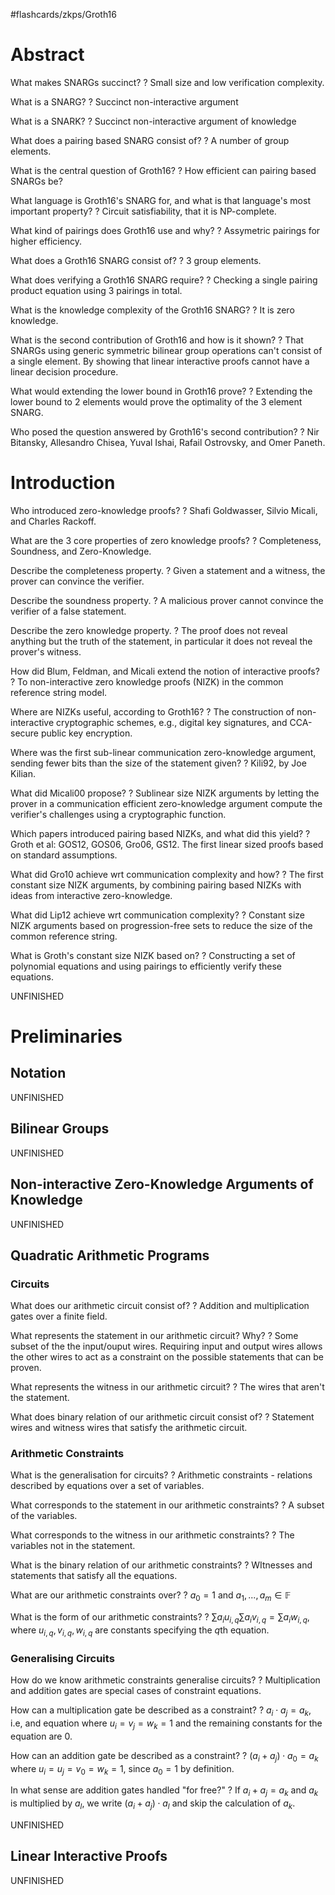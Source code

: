 #flashcards/zkps/Groth16
# Abstract

What makes SNARGs succinct?
?
Small size and low verification complexity.
<!--SR:2022-05-24,8,210-->

What is a SNARG?
?
Succinct non-interactive argument
<!--SR:2022-06-09,20,250-->

What is a SNARK?
?
Succinct non-interactive argument of knowledge
<!--SR:2022-05-25,12,250-->

What does a pairing based SNARG consist of?
?
A number of group elements.
<!--SR:2022-05-25,12,250-->

What is the central question of Groth16?
?
How efficient can pairing based SNARGs be?
<!--SR:2022-05-23,7,230-->

What language is Groth16's SNARG for, and what is that language's most important property?
?
Circuit satisfiability, that it is NP-complete.
<!--SR:2022-05-22,9,250-->

What kind of pairings does Groth16 use and why?
?
Assymetric pairings for higher efficiency.
<!--SR:2022-05-23,10,250-->

What does a Groth16 SNARG consist of?
?
3 group elements.
<!--SR:2022-05-21,9,250-->

What does verifying a Groth16 SNARG require?
?
Checking a single pairing product equation using 3 pairings in total.
<!--SR:2022-05-26,10,210-->

What is the knowledge complexity of the Groth16 SNARG?
?
It is zero knowledge.
<!--SR:2022-05-30,12,230-->

What is the second contribution of Groth16 and how is it shown?
?
That SNARGs using generic symmetric bilinear group operations can't consist of a single element.
By showing that linear interactive proofs cannot have a linear decision procedure.
<!--SR:2022-05-22,6,210-->

What would extending the lower bound in Groth16 prove?
?
Extending the lower bound to 2 elements would prove the optimality of the 3 element SNARG.
<!--SR:2022-05-24,11,250-->

Who posed the question answered by Groth16's second contribution?
?
Nir Bitansky, Allesandro Chisea, Yuval Ishai, Rafail Ostrovsky, and Omer Paneth.
<!--SR:2022-05-21,2,130-->

# Introduction

Who introduced zero-knowledge proofs?
?
Shafi Goldwasser, Silvio Micali, and Charles Rackoff.
<!--SR:2022-05-23,11,270-->

What are the 3 core properties of zero knowledge proofs?
?
Completeness, Soundness, and Zero-Knowledge.
<!--SR:2022-06-01,15,250-->

Describe the completeness property.
?
Given a statement and a witness, the prover can convince the verifier.
<!--SR:2022-05-21,5,190-->

Describe the soundness property.
?
A malicious prover cannot convince the verifier of a false statement.
<!--SR:2022-05-31,15,250-->

Describe the zero knowledge property.
?
The proof does not reveal anything but the truth of the statement, in particular it does not reveal the prover's witness.
<!--SR:2022-05-24,8,190-->

How did Blum, Feldman, and Micali extend the notion of interactive proofs?
?
To non-interactive zero knowledge proofs (NIZK) in the common reference string model.
<!--SR:2022-05-22,10,250-->

Where are NIZKs useful, according to Groth16?
?
The construction of non-interactive cryptographic schemes, e.g., digital key signatures, and CCA-secure public key encryption.
<!--SR:2022-05-25,9,190-->

Where was the first sub-linear communication zero-knowledge argument, sending fewer bits than the size of the statement given?
?
Kili92, by Joe Kilian.
<!--SR:2022-05-23,7,190-->

What did Micali00 propose?
?
Sublinear size NIZK arguments by letting the prover in a communication efficient zero-knowledge argument compute the verifier's challenges using a cryptographic function.
<!--SR:2022-05-25,6,150-->

Which papers introduced pairing based NIZKs, and what did this yield?
?
Groth et al: GOS12, GOS06, Gro06, GS12.
The first linear sized proofs based on standard assumptions.
<!--SR:2022-05-21,1,130-->

What did Gro10 achieve wrt communication complexity and how?
?
The first constant size NIZK arguments, by combining pairing based NIZKs with ideas from interactive zero-knowledge.
<!--SR:2022-05-22,2,190-->

What did Lip12 achieve wrt communication complexity?
?
Constant size NIZK arguments based on progression-free sets to reduce the size of the common reference string.
<!--SR:2022-05-21,1,130-->

What is Groth's constant size NIZK based on?
?
Constructing a set of polynomial equations and using pairings to efficiently verify these equations.
<!--SR:2022-05-24,8,190-->

UNFINISHED

# Preliminaries
## Notation
UNFINISHED
## Bilinear Groups
UNFINISHED
## Non-interactive Zero-Knowledge Arguments of Knowledge
UNFINISHED
## Quadratic Arithmetic Programs

### Circuits

What does our arithmetic circuit consist of?
?
Addition and multiplication gates over a finite field.
<!--SR:2022-05-27,11,250-->

What represents the statement in our arithmetic circuit? Why?
?
Some subset of the the input/ouput wires. Requiring input and output wires allows the other wires to act as a constraint on the possible statements that can be proven.
<!--SR:2022-05-21,5,210-->

What represents the witness in our arithmetic circuit?
?
The wires that aren't the statement.
<!--SR:2022-05-30,10,210-->

What does binary relation of our arithmetic circuit consist of?
?
Statement wires and witness wires that satisfy the arithmetic circuit.
<!--SR:2022-05-28,12,250-->

### Arithmetic Constraints

What is the generalisation for circuits?
?
Arithmetic constraints - relations described by equations over a set of variables.
<!--SR:2022-05-28,12,250-->

What corresponds to the statement in our arithmetic constraints?
?
A subset of the variables.
<!--SR:2022-05-28,12,250-->

What corresponds to the witness in our arithmetic constraints?
?
The variables not in the statement.
<!--SR:2022-05-26,10,250-->

What is the binary relation of our arithmetic constraints?
?
WItnesses and statements that satisfy all the equations.
<!--SR:2022-05-27,11,250-->

What are our arithmetic constraints over?
?
$a_0 = 1$ and $a_1,...,a_m \in \mathbb{F}$
<!--SR:2022-05-28,8,210-->

What is the form of our arithmetic constraints?
?
$\sum a_iu_{i,q}\sum a_iv_{i,q}=\sum a_iw_{i,q}$,
where $u_{i,q},v_{i,q},w_{i,q}$ are constants specifying the $q$th equation.
<!--SR:2022-05-26,10,250-->

### Generalising Circuits

How do we know arithmetic constraints generalise circuits?
?
Multiplication and addition gates are special cases of constraint equations.
<!--SR:2022-05-28,12,250-->

How can a multiplication gate be described as a constraint?
?
$a_i \cdot a_j = a_k$, i.e, and equation where $u_i = v_j = w_k = 1$ and the remaining constants for the equation are $0$.
<!--SR:2022-05-25,9,250-->

How can an addition gate be described as a constraint?
?
$(a_i + a_j) \cdot a_0 = a_k$ where $u_i = u_j = v_0 = w_k = 1$, since $a_0 = 1$ by definition.
<!--SR:2022-05-27,11,250-->

In what sense are addition gates handled "for free?"
?
If $a_i + a_j = a_k$ and $a_k$ is multiplied by $a_l$, we write $(a_i + a_j) \cdot a_l$ and skip the calculation of $a_k$.
<!--SR:2022-05-27,11,250-->

UNFINISHED
## Linear Interactive Proofs
UNFINISHED